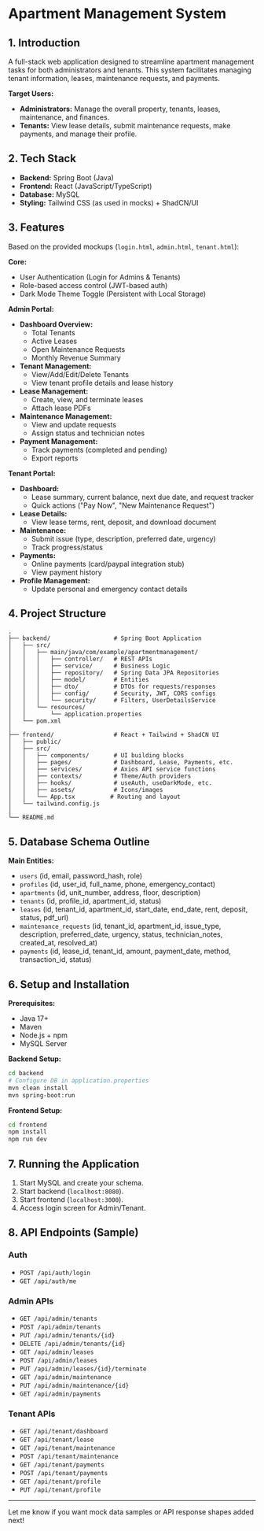 # Apartment Management System

## 1. Introduction

A full-stack web application designed to streamline apartment management tasks for both administrators and tenants. This system facilitates managing tenant information, leases, maintenance requests, and payments.

**Target Users:**
*   **Administrators:** Manage the overall property, tenants, leases, maintenance, and finances.
*   **Tenants:** View lease details, submit maintenance requests, make payments, and manage their profile.

## 2. Tech Stack

*   **Backend:** Spring Boot (Java)
*   **Frontend:** React (JavaScript/TypeScript)
*   **Database:** MySQL
*   **Styling:** Tailwind CSS (as used in mocks) + ShadCN/UI

## 3. Features

Based on the provided mockups (`login.html`, `admin.html`, `tenant.html`):

**Core:**
*   User Authentication (Login for Admins & Tenants)
*   Role-based access control (JWT-based auth)
*   Dark Mode Theme Toggle (Persistent with Local Storage)

**Admin Portal:**
*   **Dashboard Overview:**
    *   Total Tenants
    *   Active Leases
    *   Open Maintenance Requests
    *   Monthly Revenue Summary
*   **Tenant Management:**
    *   View/Add/Edit/Delete Tenants
    *   View tenant profile details and lease history
*   **Lease Management:**
    *   Create, view, and terminate leases
    *   Attach lease PDFs
*   **Maintenance Management:**
    *   View and update requests
    *   Assign status and technician notes
*   **Payment Management:**
    *   Track payments (completed and pending)
    *   Export reports

**Tenant Portal:**
*   **Dashboard:**
    *   Lease summary, current balance, next due date, and request tracker
    *   Quick actions ("Pay Now", "New Maintenance Request")
*   **Lease Details:**
    *   View lease terms, rent, deposit, and download document
*   **Maintenance:**
    *   Submit issue (type, description, preferred date, urgency)
    *   Track progress/status
*   **Payments:**
    *   Online payments (card/paypal integration stub)
    *   View payment history
*   **Profile Management:**
    *   Update personal and emergency contact details

## 4. Project Structure

```
.
├── backend/                  # Spring Boot Application
│   ├── src/
│   │   ├── main/java/com/example/apartmentmanagement/
│   │   │   ├── controller/   # REST APIs
│   │   │   ├── service/      # Business Logic
│   │   │   ├── repository/   # Spring Data JPA Repositories
│   │   │   ├── model/        # Entities
│   │   │   ├── dto/          # DTOs for requests/responses
│   │   │   ├── config/       # Security, JWT, CORS configs
│   │   │   └── security/     # Filters, UserDetailsService
│   │   └── resources/
│   │       └── application.properties
│   └── pom.xml
│
├── frontend/                 # React + Tailwind + ShadCN UI
│   ├── public/
│   ├── src/
│   │   ├── components/       # UI building blocks
│   │   ├── pages/            # Dashboard, Lease, Payments, etc.
│   │   ├── services/         # Axios API service functions
│   │   ├── contexts/         # Theme/Auth providers
│   │   ├── hooks/            # useAuth, useDarkMode, etc.
│   │   ├── assets/           # Icons/images
│   │   └── App.tsx          # Routing and layout
│   └── tailwind.config.js
│
└── README.md
```

## 5. Database Schema Outline

**Main Entities:**

*   `users` (id, email, password_hash, role)
*   `profiles` (id, user_id, full_name, phone, emergency_contact)
*   `apartments` (id, unit_number, address, floor, description)
*   `tenants` (id, profile_id, apartment_id, status)
*   `leases` (id, tenant_id, apartment_id, start_date, end_date, rent, deposit, status, pdf_url)
*   `maintenance_requests` (id, tenant_id, apartment_id, issue_type, description, preferred_date, urgency, status, technician_notes, created_at, resolved_at)
*   `payments` (id, lease_id, tenant_id, amount, payment_date, method, transaction_id, status)

## 6. Setup and Installation

**Prerequisites:**
* Java 17+
* Maven
* Node.js + npm
* MySQL Server

**Backend Setup:**
```bash
cd backend
# Configure DB in application.properties
mvn clean install
mvn spring-boot:run
```

**Frontend Setup:**
```bash
cd frontend
npm install
npm run dev
```

## 7. Running the Application

1. Start MySQL and create your schema.
2. Start backend (`localhost:8080`).
3. Start frontend (`localhost:3000`).
4. Access login screen for Admin/Tenant.

## 8. API Endpoints (Sample)

### Auth
* `POST /api/auth/login`
* `GET /api/auth/me`

### Admin APIs
* `GET /api/admin/tenants`
* `POST /api/admin/tenants`
* `PUT /api/admin/tenants/{id}`
* `DELETE /api/admin/tenants/{id}`
* `GET /api/admin/leases`
* `POST /api/admin/leases`
* `PUT /api/admin/leases/{id}/terminate`
* `GET /api/admin/maintenance`
* `PUT /api/admin/maintenance/{id}`
* `GET /api/admin/payments`

### Tenant APIs
* `GET /api/tenant/dashboard`
* `GET /api/tenant/lease`
* `GET /api/tenant/maintenance`
* `POST /api/tenant/maintenance`
* `GET /api/tenant/payments`
* `POST /api/tenant/payments`
* `GET /api/tenant/profile`
* `PUT /api/tenant/profile`

---
Let me know if you want mock data samples or API response shapes added next!

